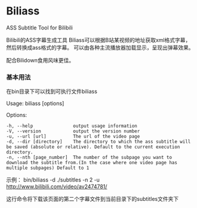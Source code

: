 # Biliass

ASS Subtitle Tool for Bilibili

Bilibili的ASS字幕生成工具
Biliass可以根据B站某视频的地址获取xml格式字幕，然后转换成ass格式的字幕。
可以由各种主流播放器加载显示，呈现出弹幕效果。

配合Bilidown食用风味更佳。

### 基本用法

在bin目录下可以找到可执行文件biliass

Usage: biliass [options]

  Options:

    -h, --help               output usage information
    -V, --version            output the version number
    -u, --url [url]          The url of the video page
    -d, --dir [directory]    The directory to which the ass subtitle will be saved (absolute or relative). Default to the current execution directory.
    -n, --nth [page_number]  The number of the subpage you want to download the subtitle from.(In the case where one video page has multiple subpages) Default to 1

示例：
bin/biliass -d ./subtitles -n 2 -u http://www.bilibili.com/video/av2474781/

这行命令将下载该页面的第二个字幕文件到当前目录下的subtitles文件夹下
